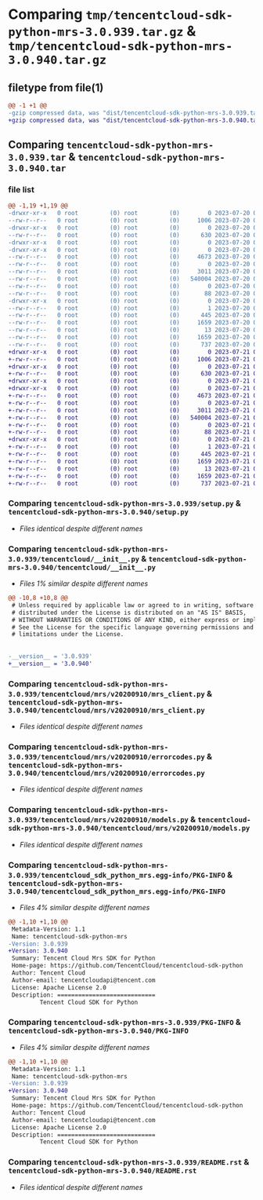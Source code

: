 # Comparing `tmp/tencentcloud-sdk-python-mrs-3.0.939.tar.gz` & `tmp/tencentcloud-sdk-python-mrs-3.0.940.tar.gz`

## filetype from file(1)

```diff
@@ -1 +1 @@
-gzip compressed data, was "dist/tencentcloud-sdk-python-mrs-3.0.939.tar", last modified: Thu Jul 20 00:28:06 2023, max compression
+gzip compressed data, was "dist/tencentcloud-sdk-python-mrs-3.0.940.tar", last modified: Fri Jul 21 00:46:29 2023, max compression
```

## Comparing `tencentcloud-sdk-python-mrs-3.0.939.tar` & `tencentcloud-sdk-python-mrs-3.0.940.tar`

### file list

```diff
@@ -1,19 +1,19 @@
-drwxr-xr-x   0 root         (0) root         (0)        0 2023-07-20 00:28:06.000000 tencentcloud-sdk-python-mrs-3.0.939/
--rw-r--r--   0 root         (0) root         (0)     1006 2023-07-20 00:28:06.000000 tencentcloud-sdk-python-mrs-3.0.939/setup.py
-drwxr-xr-x   0 root         (0) root         (0)        0 2023-07-20 00:28:06.000000 tencentcloud-sdk-python-mrs-3.0.939/tencentcloud/
--rw-r--r--   0 root         (0) root         (0)      630 2023-07-20 00:28:06.000000 tencentcloud-sdk-python-mrs-3.0.939/tencentcloud/__init__.py
-drwxr-xr-x   0 root         (0) root         (0)        0 2023-07-20 00:28:06.000000 tencentcloud-sdk-python-mrs-3.0.939/tencentcloud/mrs/
-drwxr-xr-x   0 root         (0) root         (0)        0 2023-07-20 00:28:06.000000 tencentcloud-sdk-python-mrs-3.0.939/tencentcloud/mrs/v20200910/
--rw-r--r--   0 root         (0) root         (0)     4673 2023-07-20 00:28:06.000000 tencentcloud-sdk-python-mrs-3.0.939/tencentcloud/mrs/v20200910/mrs_client.py
--rw-r--r--   0 root         (0) root         (0)        0 2023-07-20 00:28:06.000000 tencentcloud-sdk-python-mrs-3.0.939/tencentcloud/mrs/v20200910/__init__.py
--rw-r--r--   0 root         (0) root         (0)     3011 2023-07-20 00:28:06.000000 tencentcloud-sdk-python-mrs-3.0.939/tencentcloud/mrs/v20200910/errorcodes.py
--rw-r--r--   0 root         (0) root         (0)   540004 2023-07-20 00:28:06.000000 tencentcloud-sdk-python-mrs-3.0.939/tencentcloud/mrs/v20200910/models.py
--rw-r--r--   0 root         (0) root         (0)        0 2023-07-20 00:28:06.000000 tencentcloud-sdk-python-mrs-3.0.939/tencentcloud/mrs/__init__.py
--rw-r--r--   0 root         (0) root         (0)       88 2023-07-20 00:28:06.000000 tencentcloud-sdk-python-mrs-3.0.939/setup.cfg
-drwxr-xr-x   0 root         (0) root         (0)        0 2023-07-20 00:28:06.000000 tencentcloud-sdk-python-mrs-3.0.939/tencentcloud_sdk_python_mrs.egg-info/
--rw-r--r--   0 root         (0) root         (0)        1 2023-07-20 00:28:06.000000 tencentcloud-sdk-python-mrs-3.0.939/tencentcloud_sdk_python_mrs.egg-info/dependency_links.txt
--rw-r--r--   0 root         (0) root         (0)      445 2023-07-20 00:28:06.000000 tencentcloud-sdk-python-mrs-3.0.939/tencentcloud_sdk_python_mrs.egg-info/SOURCES.txt
--rw-r--r--   0 root         (0) root         (0)     1659 2023-07-20 00:28:06.000000 tencentcloud-sdk-python-mrs-3.0.939/tencentcloud_sdk_python_mrs.egg-info/PKG-INFO
--rw-r--r--   0 root         (0) root         (0)       13 2023-07-20 00:28:06.000000 tencentcloud-sdk-python-mrs-3.0.939/tencentcloud_sdk_python_mrs.egg-info/top_level.txt
--rw-r--r--   0 root         (0) root         (0)     1659 2023-07-20 00:28:06.000000 tencentcloud-sdk-python-mrs-3.0.939/PKG-INFO
--rw-r--r--   0 root         (0) root         (0)      737 2023-07-20 00:28:06.000000 tencentcloud-sdk-python-mrs-3.0.939/README.rst
+drwxr-xr-x   0 root         (0) root         (0)        0 2023-07-21 00:46:29.000000 tencentcloud-sdk-python-mrs-3.0.940/
+-rw-r--r--   0 root         (0) root         (0)     1006 2023-07-21 00:46:29.000000 tencentcloud-sdk-python-mrs-3.0.940/setup.py
+drwxr-xr-x   0 root         (0) root         (0)        0 2023-07-21 00:46:29.000000 tencentcloud-sdk-python-mrs-3.0.940/tencentcloud/
+-rw-r--r--   0 root         (0) root         (0)      630 2023-07-21 00:46:29.000000 tencentcloud-sdk-python-mrs-3.0.940/tencentcloud/__init__.py
+drwxr-xr-x   0 root         (0) root         (0)        0 2023-07-21 00:46:29.000000 tencentcloud-sdk-python-mrs-3.0.940/tencentcloud/mrs/
+drwxr-xr-x   0 root         (0) root         (0)        0 2023-07-21 00:46:29.000000 tencentcloud-sdk-python-mrs-3.0.940/tencentcloud/mrs/v20200910/
+-rw-r--r--   0 root         (0) root         (0)     4673 2023-07-21 00:46:29.000000 tencentcloud-sdk-python-mrs-3.0.940/tencentcloud/mrs/v20200910/mrs_client.py
+-rw-r--r--   0 root         (0) root         (0)        0 2023-07-21 00:46:29.000000 tencentcloud-sdk-python-mrs-3.0.940/tencentcloud/mrs/v20200910/__init__.py
+-rw-r--r--   0 root         (0) root         (0)     3011 2023-07-21 00:46:29.000000 tencentcloud-sdk-python-mrs-3.0.940/tencentcloud/mrs/v20200910/errorcodes.py
+-rw-r--r--   0 root         (0) root         (0)   540004 2023-07-21 00:46:29.000000 tencentcloud-sdk-python-mrs-3.0.940/tencentcloud/mrs/v20200910/models.py
+-rw-r--r--   0 root         (0) root         (0)        0 2023-07-21 00:46:29.000000 tencentcloud-sdk-python-mrs-3.0.940/tencentcloud/mrs/__init__.py
+-rw-r--r--   0 root         (0) root         (0)       88 2023-07-21 00:46:29.000000 tencentcloud-sdk-python-mrs-3.0.940/setup.cfg
+drwxr-xr-x   0 root         (0) root         (0)        0 2023-07-21 00:46:29.000000 tencentcloud-sdk-python-mrs-3.0.940/tencentcloud_sdk_python_mrs.egg-info/
+-rw-r--r--   0 root         (0) root         (0)        1 2023-07-21 00:46:29.000000 tencentcloud-sdk-python-mrs-3.0.940/tencentcloud_sdk_python_mrs.egg-info/dependency_links.txt
+-rw-r--r--   0 root         (0) root         (0)      445 2023-07-21 00:46:29.000000 tencentcloud-sdk-python-mrs-3.0.940/tencentcloud_sdk_python_mrs.egg-info/SOURCES.txt
+-rw-r--r--   0 root         (0) root         (0)     1659 2023-07-21 00:46:29.000000 tencentcloud-sdk-python-mrs-3.0.940/tencentcloud_sdk_python_mrs.egg-info/PKG-INFO
+-rw-r--r--   0 root         (0) root         (0)       13 2023-07-21 00:46:29.000000 tencentcloud-sdk-python-mrs-3.0.940/tencentcloud_sdk_python_mrs.egg-info/top_level.txt
+-rw-r--r--   0 root         (0) root         (0)     1659 2023-07-21 00:46:29.000000 tencentcloud-sdk-python-mrs-3.0.940/PKG-INFO
+-rw-r--r--   0 root         (0) root         (0)      737 2023-07-21 00:46:29.000000 tencentcloud-sdk-python-mrs-3.0.940/README.rst
```

### Comparing `tencentcloud-sdk-python-mrs-3.0.939/setup.py` & `tencentcloud-sdk-python-mrs-3.0.940/setup.py`

 * *Files identical despite different names*

### Comparing `tencentcloud-sdk-python-mrs-3.0.939/tencentcloud/__init__.py` & `tencentcloud-sdk-python-mrs-3.0.940/tencentcloud/__init__.py`

 * *Files 1% similar despite different names*

```diff
@@ -10,8 +10,8 @@
 # Unless required by applicable law or agreed to in writing, software
 # distributed under the License is distributed on an "AS IS" BASIS,
 # WITHOUT WARRANTIES OR CONDITIONS OF ANY KIND, either express or implied.
 # See the License for the specific language governing permissions and
 # limitations under the License.
 
 
-__version__ = '3.0.939'
+__version__ = '3.0.940'
```

### Comparing `tencentcloud-sdk-python-mrs-3.0.939/tencentcloud/mrs/v20200910/mrs_client.py` & `tencentcloud-sdk-python-mrs-3.0.940/tencentcloud/mrs/v20200910/mrs_client.py`

 * *Files identical despite different names*

### Comparing `tencentcloud-sdk-python-mrs-3.0.939/tencentcloud/mrs/v20200910/errorcodes.py` & `tencentcloud-sdk-python-mrs-3.0.940/tencentcloud/mrs/v20200910/errorcodes.py`

 * *Files identical despite different names*

### Comparing `tencentcloud-sdk-python-mrs-3.0.939/tencentcloud/mrs/v20200910/models.py` & `tencentcloud-sdk-python-mrs-3.0.940/tencentcloud/mrs/v20200910/models.py`

 * *Files identical despite different names*

### Comparing `tencentcloud-sdk-python-mrs-3.0.939/tencentcloud_sdk_python_mrs.egg-info/PKG-INFO` & `tencentcloud-sdk-python-mrs-3.0.940/tencentcloud_sdk_python_mrs.egg-info/PKG-INFO`

 * *Files 4% similar despite different names*

```diff
@@ -1,10 +1,10 @@
 Metadata-Version: 1.1
 Name: tencentcloud-sdk-python-mrs
-Version: 3.0.939
+Version: 3.0.940
 Summary: Tencent Cloud Mrs SDK for Python
 Home-page: https://github.com/TencentCloud/tencentcloud-sdk-python
 Author: Tencent Cloud
 Author-email: tencentcloudapi@tencent.com
 License: Apache License 2.0
 Description: ============================
         Tencent Cloud SDK for Python
```

### Comparing `tencentcloud-sdk-python-mrs-3.0.939/PKG-INFO` & `tencentcloud-sdk-python-mrs-3.0.940/PKG-INFO`

 * *Files 4% similar despite different names*

```diff
@@ -1,10 +1,10 @@
 Metadata-Version: 1.1
 Name: tencentcloud-sdk-python-mrs
-Version: 3.0.939
+Version: 3.0.940
 Summary: Tencent Cloud Mrs SDK for Python
 Home-page: https://github.com/TencentCloud/tencentcloud-sdk-python
 Author: Tencent Cloud
 Author-email: tencentcloudapi@tencent.com
 License: Apache License 2.0
 Description: ============================
         Tencent Cloud SDK for Python
```

### Comparing `tencentcloud-sdk-python-mrs-3.0.939/README.rst` & `tencentcloud-sdk-python-mrs-3.0.940/README.rst`

 * *Files identical despite different names*

